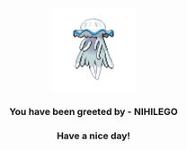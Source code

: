 <p align="center">
            <img src="https://raw.githubusercontent.com/PokeAPI/sprites/master/sprites/pokemon/793.png" width="150" height="150">
          </p>
          <h3 align="center">You have been greeted by - <b>NIHILEGO</b></h3>
          <h3 align="center">Have a nice day!</h3>
